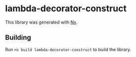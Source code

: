 # lambda-decorator-construct

This library was generated with [Nx](https://nx.dev).

## Building

Run `nx build lambda-decorator-construct` to build the library.
